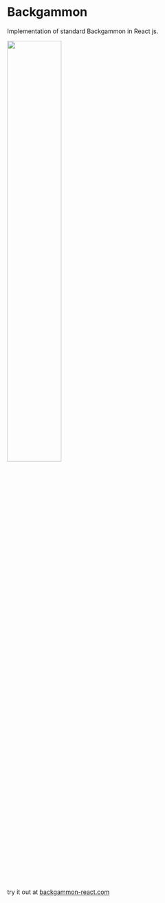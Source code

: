 Backgammon
==========

Implementation of standard Backgammon in React js.

<img src='public/back3.gif' width='50%' height='50%'>

try it out at <a href='http://backgammon-react.com/'>backgammon-react.com</a>
